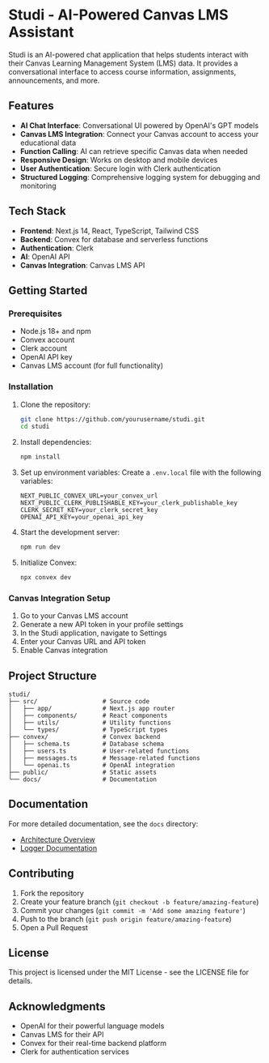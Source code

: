 # Studi - AI-Powered Canvas LMS Assistant

Studi is an AI-powered chat application that helps students interact with their Canvas Learning Management System (LMS) data. It provides a conversational interface to access course information, assignments, announcements, and more.

## Features

- **AI Chat Interface**: Conversational UI powered by OpenAI's GPT models
- **Canvas LMS Integration**: Connect your Canvas account to access your educational data
- **Function Calling**: AI can retrieve specific Canvas data when needed
- **Responsive Design**: Works on desktop and mobile devices
- **User Authentication**: Secure login with Clerk authentication
- **Structured Logging**: Comprehensive logging system for debugging and monitoring

## Tech Stack

- **Frontend**: Next.js 14, React, TypeScript, Tailwind CSS
- **Backend**: Convex for database and serverless functions
- **Authentication**: Clerk
- **AI**: OpenAI API
- **Canvas Integration**: Canvas LMS API

## Getting Started

### Prerequisites

- Node.js 18+ and npm
- Convex account
- Clerk account
- OpenAI API key
- Canvas LMS account (for full functionality)

### Installation

1. Clone the repository:
   ```bash
   git clone https://github.com/yourusername/studi.git
   cd studi
   ```

2. Install dependencies:
   ```bash
   npm install
   ```

3. Set up environment variables:
   Create a `.env.local` file with the following variables:
   ```
   NEXT_PUBLIC_CONVEX_URL=your_convex_url
   NEXT_PUBLIC_CLERK_PUBLISHABLE_KEY=your_clerk_publishable_key
   CLERK_SECRET_KEY=your_clerk_secret_key
   OPENAI_API_KEY=your_openai_api_key
   ```

4. Start the development server:
   ```bash
   npm run dev
   ```

5. Initialize Convex:
   ```bash
   npx convex dev
   ```

### Canvas Integration Setup

1. Go to your Canvas LMS account
2. Generate a new API token in your profile settings
3. In the Studi application, navigate to Settings
4. Enter your Canvas URL and API token
5. Enable Canvas integration

## Project Structure

```
studi/
├── src/                  # Source code
│   ├── app/              # Next.js app router
│   ├── components/       # React components
│   ├── utils/            # Utility functions
│   └── types/            # TypeScript types
├── convex/               # Convex backend
│   ├── schema.ts         # Database schema
│   ├── users.ts          # User-related functions
│   ├── messages.ts       # Message-related functions
│   └── openai.ts         # OpenAI integration
├── public/               # Static assets
└── docs/                 # Documentation
```

## Documentation

For more detailed documentation, see the `docs` directory:

- [Architecture Overview](docs/architecture.md)
- [Logger Documentation](docs/logger.md)

## Contributing

1. Fork the repository
2. Create your feature branch (`git checkout -b feature/amazing-feature`)
3. Commit your changes (`git commit -m 'Add some amazing feature'`)
4. Push to the branch (`git push origin feature/amazing-feature`)
5. Open a Pull Request

## License

This project is licensed under the MIT License - see the LICENSE file for details.

## Acknowledgments

- OpenAI for their powerful language models
- Canvas LMS for their API
- Convex for their real-time backend platform
- Clerk for authentication services
